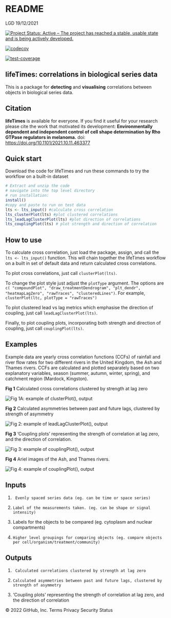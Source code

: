 README
================
LGD
19/12/2021

[![Project Status: Active – The project has reached a stable, usable
state and is being actively
developed.](https://www.repostatus.org/badges/latest/active.svg)](https://www.repostatus.org/#active)

[![codecov](https://codecov.io/gh/somaSystems/lifeTimes/branch/main/graph/badge.svg?token=4LFWpvvLOq)](https://codecov.io/gh/somaSystems/lifeTimes)

[![test-coverage](https://github.com/somaSystems/lifeTimes/actions/workflows/test-coverage.yaml/badge.svg)](https://github.com/somaSystems/lifeTimes/actions/workflows/test-coverage.yaml)

## lifeTimes: correlations in biological series data

This is a package for **detecting** and **visualising** correlations
between objects in biological series data.

## Citation

**lifeTimes** is available for everyone. If you find it useful for your
research please cite the work that motivated its development:
**Environmentally dependent and independent control of cell shape
determination by Rho GTPase regulators in melanoma.** doi:
<https://doi.org/10.1101/2021.10.11.463377>

## **Quick start**

Download the code for lifeTimes and run these commands to try the
workflow on a built-in dataset

``` r
# Extract and unzip the code
# navigate into the top level directory 
# run installation:
install()
#copy and paste to run on test data
lts <- lts_input() #calculate cross correlation
lts_clusterPlot(lts) #plot clustered correlations
lts_leadLagClusterPlot(lts) #plot direction of correlations
lts_couplingPlot(lts) # plot strength and direction of correlation
```

## **How to use**

To calculate cross correlation, just load the package, assign, and call
the `lts <- lts_input()` function. This will chain together the
lifeTimes workflow on a built in set of default data and return
calculated cross correlations.

<p>

To plot cross correlations, just call `clusterPlot(lts)`.

To change the plot style just adjust the `plotType` argument. The
options are `c( "compoundPlot", "draw_treatmentDendrogram", "plt_dendr",
"heatmapLagZero", "rawTraces", "clusteredLines")`. For example,
`clusterPlot(ltc, plotType = "rawTraces")`

<p>

To plot clustered lead vs lag metrics which emphasise the direction of
coupling, just call `leadLagClusterPlot(lts)`.

<p>

Finally, to plot coupling plots, incorporating both strength and
direction of coupling, just call `couplingPlot(lts)`.

## **Examples**

Example data are yearly cross correlation functions (CCFs) of rainfall
and river flow rates for two different rivers in the United Kingdom, the
Ash and Thames rivers. CCFs are calculated and plotted separately based
on two explanatory variables, season (summer, autumn, winter, spring),
and catchment region (Mardock, Kingston).

**Fig 1** Calculated cross correlations clustered by strength at lag
zero

<p>

![Fig 1A: example of clusterPlot(),
output](man/figures/clusterPlots.png)  

<p>

<p>

**Fig 2** Calculated asymmetries between past and future lags, clustered
by strength of asymmetry

<p>

![Fig 2: example of leadLagClusterPlot(),
output](man/figures/leadLagPlot.png)

<p>

<p>

**Fig 3** ‘Coupling plots’ representing the strength of correlation at
lag zero, and the direction of correlation.

<p>

![Fig 3: example of couplingPlot(),
output](man/figures/couplingPlot.png)

**Fig 4** Ariel images of the Ash, and Thames rivers.

![Fig 4: example of couplingPlot(),
output](man/figures/riverCatchments.png)

## **Inputs**

1.  ``` 
     Evenly spaced series data (eg. can be time or space series)
    ```

2.  ``` 
    Label of the measurements taken. (eg. can be shape or signal intensity)
    ```

3.  Labels for the objects to be compared (eg. cytoplasm and nuclear
    compartments)

4.  ``` 
    Higher level groupings for comparing objects (eg. compare objects per cell/organism/treatment/community)
    ```

## **Outputs**

1.  ``` 
     Calculated correlations clustered by strength at lag zero  
    ```

2.  ``` 
    Calculated asymmetries between past and future lags, clustered by strength of asymmetry  
    ```

3.  ‘Coupling plots’ representing the strength of correlation at lag
    zero, and the direction of correlation

© 2022 GitHub, Inc. Terms Privacy Security Status
